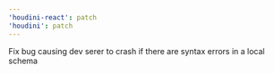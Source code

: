 ```yaml
---
'houdini-react': patch
'houdini': patch
---
```


Fix bug causing dev serer to crash if there are syntax errors in a local schema
